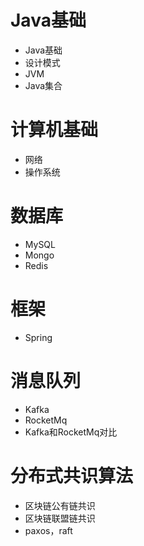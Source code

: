 # Java基础
  * Java基础
  * 设计模式
  * JVM
  * Java集合
 
# 计算机基础
  * 网络
  * 操作系统
  
# 数据库
  * MySQL
  * Mongo
  * Redis
  
# 框架
  * Spring
  
# 消息队列
  * Kafka
  * RocketMq
  * Kafka和RocketMq对比
 
# 分布式共识算法
  * 区块链公有链共识
  * 区块链联盟链共识
  * paxos，raft
  
  

